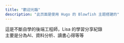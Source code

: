 ```yaml
---
title: "歡迎光臨"
description: "此页面是使用 Hugo 的 Blowfish 主题搭建的"
---
```

<div>
這是不斷自學的後端工程師，Lisa 的學習分享紀錄<br/>
主要是分為AI、資料分析、讀書心得等等
</div>



 

<!-- {{< youtubeLite id="SgXhGb-7QbU" label="Blowfish-tools demo" >}} -->


